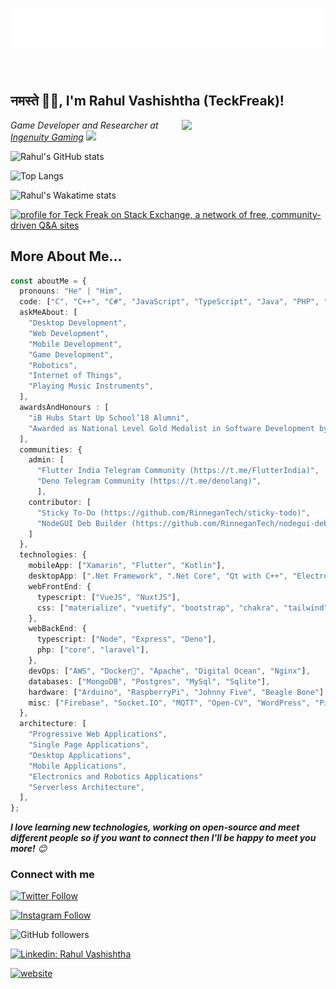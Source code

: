 <h1 align="center">
  <img src="https://raw.githubusercontent.com/TeckFreak/TeckFreak/master/name.svg" alt="Rahul Vashishtha" />
</h1>
<br/>
<h2>नमस्ते 🙏🏻, I'm Rahul Vashishtha (TeckFreak)!</h2>
<img align='right' src="https://media.giphy.com/media/M9gbBd9nbDrOTu1Mqx/giphy.gif" width="230" />

<p><em>Game Developer and Researcher at <a href="https://www.ingenuitygaming.com">Ingenuity Gaming</a> <img src="https://media.giphy.com/media/WUlplcMpOCEmTGBtBW/giphy.gif" width="50"> 
</em></p>

![Rahul's GitHub stats](https://github-readme-stats-teckfreak.vercel.app/api?username=teckfreak&count_private=true&show_icons=true&theme=dark)

![Top Langs](https://github-readme-stats-teckfreak.vercel.app/api/top-langs/?username=teckfreak&langs_count=10&count_private=true&layout=compact)

![Rahul's Wakatime stats](https://github-readme-stats-teckfreak.vercel.app/api/wakatime?username=teckfreak&layout=compact&custom_title=Rahul%27s%20Wakatime%20Stats)

<a href="https://stackexchange.com/users/4429338"><img src="https://stackexchange.com/users/flair/4429338.png" width="208" height="58" alt="profile for Teck Freak on Stack Exchange, a network of free, community-driven Q&amp;A sites" title="profile for Teck Freak on Stack Exchange, a network of free, community-driven Q&amp;A sites"></a>

## More About Me...

```typescript
const aboutMe = {
  pronouns: "He" | "Him",
  code: ["C", "C++", "C#", "JavaScript", "TypeScript", "Java", "PHP", "Kotlin", "Rust"],
  askMeAbout: [
    "Desktop Development",
    "Web Development",
    "Mobile Development",
    "Game Development",
    "Robotics",
    "Internet of Things",
    "Playing Music Instruments",
  ],
  awardsAndHonours : [
    "iB Hubs Start Up School’18 Alumni",
    "Awarded as National Level Gold Medalist in Software Development by UP Council of Science & Technology in 2016",
  ],
  communities: {
    admin: [
      "Flutter India Telegram Community (https://t.me/FlutterIndia)",
      "Deno Telegram Community (https://t.me/denolang)",
      ],
    contributor: [
      "Sticky To-Do (https://github.com/RinneganTech/sticky-todo)",
      "NodeGUI Deb Builder (https://github.com/RinneganTech/nodegui-deb-builder)"
    ]
  },
  technologies: {
    mobileApp: ["Xamarin", "Flutter", "Kotlin"],
    desktopApp: [".Net Framework", ".Net Core", "Qt with C++", "Electron", "NodeGUI"],
    webFrontEnd: {
      typescript: ["VueJS", "NuxtJS"],
      css: ["materialize", "vuetify", "bootstrap", "chakra", "tailwind"],
    },
    webBackEnd: {
      typescript: ["Node", "Express", "Deno"],
      php: ["core", "laravel"],
    },
    devOps: ["AWS", "Docker🐳", "Apache", "Digital Ocean", "Nginx"],
    databases: ["MongoDB", "Postgres", "MySql", "Sqlite"],
    hardware: ["Arduino", "RaspberryPi", "Johnny Five", "Beagle Bone"],
    misc: ["Firebase", "Socket.IO", "MQTT", "Open-CV", "WordPress", "PixiJS"],
  },
  architecture: [
    "Progressive Web Applications",
    "Single Page Applications",
    "Desktop Applications",
    "Mobile Applications",
    "Electronics and Robotics Applications"
    "Serverless Architecture",
  ],
};
```

<em><b>I love learning new technologies, working on open-source and meet different people so if you want to connect then I'll be happy to meet you more!</b> 😊</em>

### Connect with me

[![Twitter Follow](https://img.shields.io/twitter/follow/teckfreak01?label=Follow)](https://twitter.com/intent/follow?screen_name=teckfreak01)

[![Instagram Follow](https://img.shields.io/badge/Follow-Rahul%20Vashishtha-ff69b4?logo=instagram&style=social)](https://instagram.com/teck.freak)

![GitHub followers](https://img.shields.io/github/followers/TeckFreak?label=Follow&style=social)

[![Linkedin: Rahul Vashishtha](https://img.shields.io/badge/-Rahul%20Vashishtha-blue?style=flat-square&logo=Linkedin&logoColor=white&link=https://www.linkedin.com/in/rahul-vashishtha-726238b2/)](https://www.linkedin.com/in/rahul-vashishtha-726238b2/)

[![website](https://img.shields.io/badge/Website-46a2f1.svg?&style=flat-square&logo=Google-Chrome&logoColor=white&link=https://rinnegan.co/)](https://rinnegan.co/)

